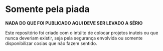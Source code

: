 # Somente pela piada

**NADA DO QUE FOI PUBLICADO AQUI DEVE SER LEVADO A SÉRIO**

Este repositório foi criado com o intúito de colocar projetos inuteis ou que nunca deveriam existir, seja pela segurança envolvida ou somente disponibilizar cosias que não fazem sentido.
